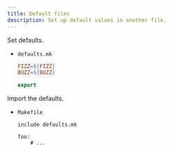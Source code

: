 ```yaml
---
title: Default files
description: Set up default values in another file.
---
```


Set defaults.

- `defaults.mk`
    ```mk
    FIZZ=${FIZZ}
    BUZZ=${BUZZ}

    export
    ```

Import the defaults.

- `Makefile`
    ```make
    include defaults.mk

    foo:
        # ...
    ```
